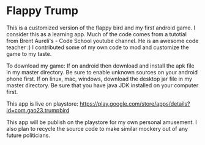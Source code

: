 # Flappy Trump

This is a customized version of the flappy bird and my first android game. I consider this as a learning app. Much of the code comes from a tutotial from Brent Aureli's - Code School youtube channel. He is an awesome code teacher :)
I contributed some of my own code to mod and customize the game to my taste. 

To download my game:
If on android then download and install the apk file in my master directory. Be sure to enable unknown sources on your android phone first.
If on linux, mac, windows, download the desktop jar file in my master directory. Be sure that you have java JDK installed on your computer first. 

This app is live on playstore: https://play.google.com/store/apps/details?id=com.gao23.trumpbird

This app will be publish on the playstore for my own personal amusement. I also plan to recycle the source code to make similar mockery out of any future politicians. 
